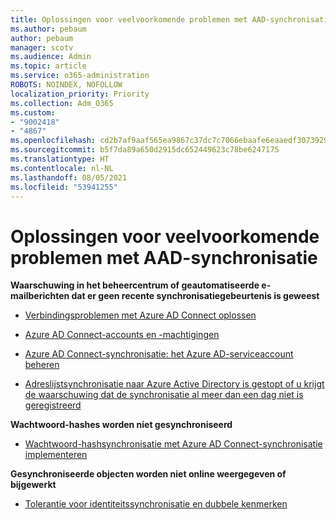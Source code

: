 ```yaml
---
title: Oplossingen voor veelvoorkomende problemen met AAD-synchronisatie
ms.author: pebaum
author: pebaum
manager: scotv
ms.audience: Admin
ms.topic: article
ms.service: o365-administration
ROBOTS: NOINDEX, NOFOLLOW
localization_priority: Priority
ms.collection: Adm_O365
ms.custom:
- "9002418"
- "4867"
ms.openlocfilehash: cd2b7af9aaf565ea9867c37dc7c7066ebaafe6eaaedf307392919aefc03b11a2
ms.sourcegitcommit: b5f7da89a650d2915dc652449623c78be6247175
ms.translationtype: HT
ms.contentlocale: nl-NL
ms.lasthandoff: 08/05/2021
ms.locfileid: "53941255"
---
```

# <a name="solutions-to-common-aad-synchronization-problems"></a>Oplossingen voor veelvoorkomende problemen met AAD-synchronisatie

**Waarschuwing in het beheercentrum of geautomatiseerde e-mailberichten dat er geen recente synchronisatiegebeurtenis is geweest**

- [Verbindingsproblemen met Azure AD Connect oplossen](https://docs.microsoft.com/azure/active-directory/hybrid/tshoot-connect-connectivity)

- [Azure AD Connect-accounts en -machtigingen](https://go.microsoft.com/fwlink/p/?LinkId=820598)

- [Azure AD Connect-synchronisatie: het Azure AD-serviceaccount beheren](https://docs.microsoft.com/azure/active-directory/hybrid/how-to-connect-azureadaccount)

- [Adreslijstsynchronisatie naar Azure Active Directory is gestopt of u krijgt de waarschuwing dat de synchronisatie al meer dan een dag niet is geregistreerd](https://support.microsoft.com/help/2882421/directory-synchronization-to-azure-active-directory-stops-or-you-re-warned-that-sync-hasn-t-registered-in-more-than-a-day)
 
**Wachtwoord-hashes worden niet gesynchroniseerd**

- [Wachtwoord-hashsynchronisatie met Azure AD Connect-synchronisatie implementeren](https://docs.microsoft.com/azure/active-directory/hybrid/how-to-connect-password-hash-synchronization)

**Gesynchroniseerde objecten worden niet online weergegeven of bijgewerkt**

- [Tolerantie voor identiteitssynchronisatie en dubbele kenmerken](https://docs.microsoft.com/azure/active-directory/hybrid/how-to-connect-syncservice-duplicate-attribute-resiliency)

